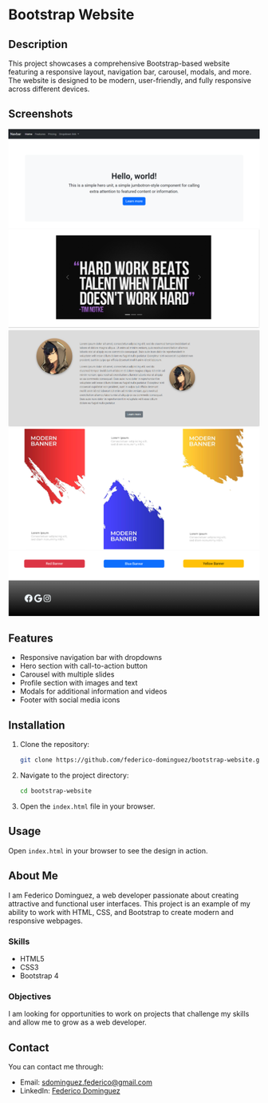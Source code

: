# Bootstrap Website

## Description

This project showcases a comprehensive Bootstrap-based website featuring a responsive layout, navigation bar, carousel, modals, and more. The website is designed to be modern, user-friendly, and fully responsive across different devices.

## Screenshots

![Screenshot 1](https://github.com/federico-dominguez/bootstrap-website/blob/master/lib/screenshot-1.png)
![Screenshot 2](https://github.com/federico-dominguez/bootstrap-website/blob/master/lib/screenshot-2.png)
![Screenshot 3](https://github.com/federico-dominguez/bootstrap-website/blob/master/lib/screenshot-3.png)
![Screenshot 4](https://github.com/federico-dominguez/bootstrap-website/blob/master/lib/screenshot-4.png)
![Screenshot 5](https://github.com/federico-dominguez/bootstrap-website/blob/master/lib/screenshot-5.png)

## Features

- Responsive navigation bar with dropdowns
- Hero section with call-to-action button
- Carousel with multiple slides
- Profile section with images and text
- Modals for additional information and videos
- Footer with social media icons

## Installation

1. Clone the repository:
   ```sh
   git clone https://github.com/federico-dominguez/bootstrap-website.git
   ```

2. Navigate to the project directory:
   ```sh
   cd bootstrap-website
   ```

3. Open the `index.html` file in your browser.

## Usage

Open `index.html` in your browser to see the design in action.

## About Me

I am Federico Dominguez, a web developer passionate about creating attractive and functional user interfaces. This project is an example of my ability to work with HTML, CSS, and Bootstrap to create modern and responsive webpages.

### Skills

- HTML5
- CSS3
- Bootstrap 4

### Objectives

I am looking for opportunities to work on projects that challenge my skills and allow me to grow as a web developer.

## Contact

You can contact me through:

- Email: sdominguez.federico@gmail.com
- LinkedIn: [Federico Dominguez](https://www.linkedin.com/in/federico-dominguez-5055481aa/)
